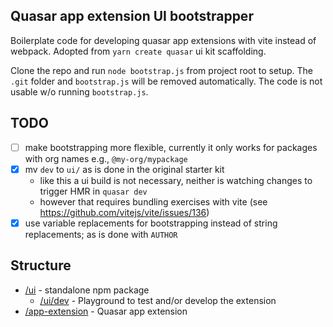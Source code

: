 ## Quasar app extension UI bootstrapper 

Boilerplate code for developing quasar app extensions with vite instead of webpack. Adopted from `yarn create quasar` ui kit scaffolding.

Clone the repo and run `node bootstrap.js` from project root to setup. The `.git` folder and `bootstrap.js` will be removed automatically. The code is not usable w/o running `bootstrap.js`.

## TODO
* [ ] make bootstrapping more flexible, currently it only works for packages with org names e.g., `@my-org/mypackage`
* [x] mv `dev` to `ui/` as is done in the original starter kit
  * like this a ui build is not necessary, neither is watching changes to trigger HMR in `quasar dev`
  * however that requires bundling exercises with vite (see https://github.com/vitejs/vite/issues/136)
* [x] use variable replacements for bootstrapping instead of string replacements; as is done with `AUTHOR`

## Structure
* [/ui](ui) - standalone npm package
  * [/ui/dev](ui/dev/) - Playground to test and/or develop the extension
* [/app-extension](app-extension) - Quasar app extension

